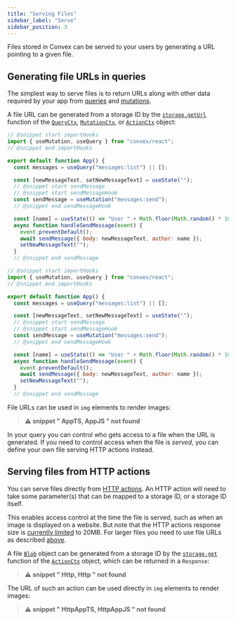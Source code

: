 ```yaml
---
title: "Serving Files"
sidebar_label: "Serve"
sidebar_position: 3
---
```








Files stored in Convex can be served to your users by generating a URL pointing
to a given file.

## Generating file URLs in queries

The simplest way to serve files is to return URLs along with other data required
by your app from [queries](/functions/query-functions.mdx) and
[mutations](/functions/mutation-functions.mdx).

A file URL can be generated from a storage ID by the
[`storage.getUrl`](/api/interfaces/server.StorageReader#geturl) function of the
[`QueryCtx`](/api/interfaces/server.GenericQueryCtx),
[`MutationCtx`](/api/interfaces/server.GenericMutationCtx), or
[`ActionCtx`](/api/interfaces/server.GenericActionCtx) object:


```jsx
// @snippet start importHooks
import { useMutation, useQuery } from "convex/react";
// @snippet end importHooks

export default function App() {
  const messages = useQuery("messages:list") || [];

  const [newMessageText, setNewMessageText] = useState("");
  // @snippet start sendMessage
  // @snippet start sendMessageHook
  const sendMessage = useMutation("messages:send");
  // @snippet end sendMessageHook

  const [name] = useState(() => "User " + Math.floor(Math.random() * 10000));
  async function handleSendMessage(event) {
    event.preventDefault();
    await sendMessage({ body: newMessageText, author: name });
    setNewMessageText("");
  }
  // @snippet end sendMessage
```

```jsx
// @snippet start importHooks
import { useMutation, useQuery } from "convex/react";
// @snippet end importHooks

export default function App() {
  const messages = useQuery("messages:list") || [];

  const [newMessageText, setNewMessageText] = useState("");
  // @snippet start sendMessage
  // @snippet start sendMessageHook
  const sendMessage = useMutation("messages:send");
  // @snippet end sendMessageHook

  const [name] = useState(() => "User " + Math.floor(Math.random() * 10000));
  async function handleSendMessage(event) {
    event.preventDefault();
    await sendMessage({ body: newMessageText, author: name });
    setNewMessageText("");
  }
  // @snippet end sendMessage
```


File URLs can be used in `img` elements to render images:

> **⚠ snippet " AppTS, AppJS " not found**

In your query you can control who gets access to a file when the URL is
generated. If you need to control access when the file is _served_, you can
define your own file serving HTTP actions instead.

## Serving files from HTTP actions

You can serve files directly from [HTTP actions](/functions/http-actions.mdx).
An HTTP action will need to take some parameter(s) that can be mapped to a
storage ID, or a storage ID itself.

This enables access control at the time the file is served, such as when an
image is displayed on a website. But note that the HTTP actions response size is
[currently limited](/functions/http-actions.mdx#limits) to 20MB. For larger
files you need to use file URLs as described
[above](#generating-file-urls-in-queries).

A file [`Blob`](https://developer.mozilla.org/en-US/docs/Web/API/Blob) object
can be generated from a storage ID by the
[`storage.get`](/api/interfaces/server.StorageActionWriter#get) function of the
[`ActionCtx`](/api/interfaces/server.GenericActionCtx) object, which can be
returned in a `Response`:

> **⚠ snippet " Http, Http " not found**

The URL of such an action can be used directly in `img` elements to render
images:

> **⚠ snippet " HttpAppTS, HttpAppJS " not found**
